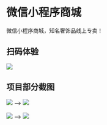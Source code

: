 # 微信小程序商城
微信小程序商城，知名奢饰品线上专卖！

## 扫码体验

![](https://github.com/liyuhong-hainan/wechat-app-unicorn/blob/master/images/demo/qrcode.jpg)

## 项目部分截图


![](https://github.com/liyuhong-hainan/wechat-app-unicorn/blob/master/images/demo/index.jpg) --> ![](https://github.com/liyuhong-hainan/wechat-app-unicorn/blob/master/images/demo/shop.jpg)
<br>  
![](https://github.com/liyuhong-hainan/wechat-app-unicorn/blob/master/images/demo/goods.jpg) --> ![](https://github.com/liyuhong-hainan/wechat-app-unicorn/blob/master/images/demo/buy.jpg)
